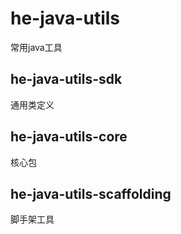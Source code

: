 # he-java-utils
常用java工具

## he-java-utils-sdk

通用类定义

## he-java-utils-core

核心包

## he-java-utils-scaffolding

脚手架工具